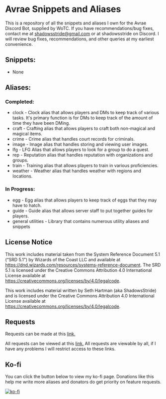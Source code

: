 # Avrae Snippets and Aliases

This is a repository of all the snippets and aliases I own for the Avrae Discord Bot, supplied by WoTC. If you have recommendations/bug fixes, contact me at shadowsstride@gmail.com or at shadowsstride on Discord. I will review bug fixes, recommendations, and other queries at my earliest convenience.

## Snippets:
- None

## Aliases:

### Completed:
- clock - Clock alias that allows players and DMs to keep track of various tasks. It's primary function is for DMs to keep track of the amount of time they have been DMing.
- craft - Crafting alias that allows players to craft both non-magical and magical items.
- crime - Crime alias that handles court records for criminals.
- image - Image alias that handles storing and viewing user images.
- lfg - LFG Alias that allows players to look for a group to do a quest.
- rep - Reputation alias that handles reputation with organizations and groups.
- train - Training alias that allows players to train in various proficiencies.
- weather - Weather alias that handles weather with regions and locations.

### In Progress:
- egg - Egg alias that allows players to keep track of eggs that they may have to hatch.
- guide - Guide alias that allows server staff to put together guides for players.
- general utilities - Library that contains numerous utility aliases and snippets

## License Notice

This work includes material taken from the System Reference Document 5.1 (“SRD 5.1”) by Wizards of the Coast LLC and available at https://dnd.wizards.com/resources/systems-reference-document. The SRD 5.1 is licensed under the Creative Commons Attribution 4.0 International License available at https://creativecommons.org/licenses/by/4.0/legalcode.

This work includes material written by Seth Hartman (aka ShadowsStride) and is licensed under the Creative Commons Attribution 4.0 International License available at https://creativecommons.org/licenses/by/4.0/legalcode.

## Requests
Requests can be made at this [link.](https://forms.gle/YYkyPcBb1WHXWMYE6)

All requests can be viewed at this  [link.](https://docs.google.com/spreadsheets/d/1OyW78hh1ARDHeDu4hF4X2TxcpYSrrArprs8pkQB3zo4/edit?usp=sharing) All requests are viewable by all, if I have any problems I will restrict access to these links.

## Ko-fi
You can click the button below to view my ko-fi page. Donations like this help me write more aliases and donators do get priority on feature requests.

[![ko-fi](https://ko-fi.com/img/githubbutton_sm.svg)](https://ko-fi.com/F2F6MG4NH)

